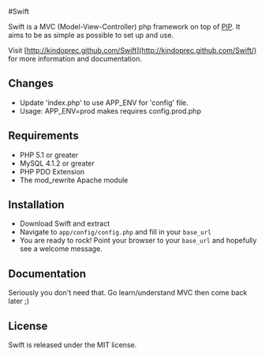 #Swift

Swift is a MVC (Model-View-Controller) php framework on top of [PIP](http://gilbitron.github.com/PIP/). 
It aims to be as simple as possible to set up and use.

Visit [http://kindoprec.github.com/Swift](http://kindoprec.github.com/Swift/) for more information and documentation.

## Changes

* Update 'index.php' to use APP_ENV for 'config' file.
* Usage:  APP_ENV=prod makes requires config.prod.php

## Requirements

* PHP 5.1 or greater
* MySQL 4.1.2 or greater
* PHP PDO Extension
* The mod_rewrite Apache module

## Installation

* Download Swift and extract
* Navigate to `app/config/config.php` and fill in your `base_url`
* You are ready to rock! Point your browser to your `base_url` and hopefully see a welcome message.

## Documentation

Seriously you don't need that. Go learn/understand MVC then come back later ;)

## License

Swift is released under the MIT license.
